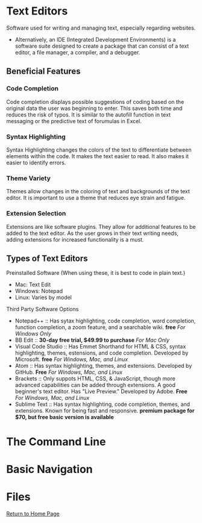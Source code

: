 # Text Editors
Software used for writing and managing text, especially regarding websites. 
* Alternatively, an IDE (Integrated Development Environments) is a software suite designed to create a package that can consist of a text editor, a file manager, a compiler, and a debugger. 

## Beneficial Features
### Code Completion
Code completion displays possible suggestions of coding based on the original data the user was beginning to enter. This saves both time and reduces the risk of typos. It is similar to the autofill function in text messaging or the predictive text of forumulas in Excel. 

### Syntax Highlighting
Syntax Highlighting changes the colors of the text to differentiate between elements within the code. It makes the text easier to read. It also makes it easier to identify errors. 

### Theme Variety
Themes allow changes in the coloring of text and backgrounds of the text editor. It is important to use a theme that reduces eye strain and fatigue. 

### Extension Selection
Extensions are like software plugins. They allow for additional features to be added to the text editor. As the user grows in their text writing needs, adding extensions for increased functionality is a must. 

## Types of Text Editors

Preinstalled Software (When using these, it is best to code in plain text.)
* Mac: Text Edit
* Windows: Notepad
* Linux: Varies by model

Third Party Software Options
* Notepad++ :: Has sytax highlighting, code completion, word completion, function completion, a zoom feature, and a searchable wiki. **free** *For Windows Only*
* BB Edit :: **30-day free trial, $49.99 to purchase** *For Mac Only*
* Visual Code Studio :: Has Emmet Shorthand for HTML & CSS, syntax highlighting, themes, estensions, and code completion. Developed by Microsoft. **free** *For Windows, Mac, and Linux*
* Atom :: Has syntax highlighting, themes, and extensions. Developed by GitHub. **Free** *For Windows, Mac, and Linux*
* Brackets :: Only suppots HTML, CSS, & JavaScript, though more advanced capabilities can be added through extensions. A good beginner's text editor. Has "Live Preview." Developed by Adobe. **Free** *For Windows, Mac, and Linux*
* Sublime Text :: Has syntax highlighting, code completion, themes, and extensions. Known for being fast and responsive. **premium package for $70, but free basic version is available**

# The Command Line

# Basic Navigation

# Files

[Return to Home Page](https://katyroffe.github.io/reading-notes/)